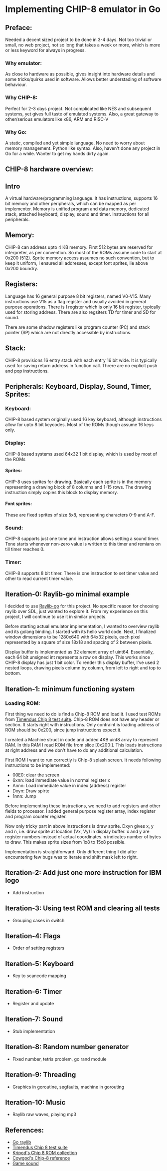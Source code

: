 # Implementing CHIP-8 emulator in Go
## Preface:
Needed a decent sized project to be done in 3-4 days. Not too trivial or small, no web project, not so long that takes a week or more, which is more or less keyword for always in progress.

### Why emulator:
As close to hardware as possible, gives insight into hardware details and some tricks/quirks used in software. Allows better understading of software behaviour.

### Why CHIP-8:
Perfect for 2-3 days project. Not complicated like NES and subsequent systems, yet gives full taste of emulated systems. Also, a great gateway to other/serious emulators like x86, ARM and RISC-V

### Why Go:
A static, compiled and yet simple language. No need to worry about memory management. Python like syntax. Also, haven't done any project in Go for a while. Wanter to get my hands dirty again.

## CHIP-8 hardware overview:
## Intro
A virtual hardware/programming language. It has instructions, supports 16 bit memory and other peripherals, which can be mapped as per implementer. Memory is unified program and data memory, dedicated stack, attached keyboard, display, sound and timer. Instructions for all peripherals. 
## Memory:
CHIP-8 can address upto 4 KB memory. First 512 bytes are reserved for interpreter, as per convention. So most of the ROMs assume code to start at 0x200 (512). Sprite memory access assumes no such convention, but to keep it uniform, I ensured all addresses, except font sprites, lie above 0x200 boundry. 

## Registers:
Language has 16 general purpose 8 bit registers, named V0-V15. Many instructions use V15 as a flag register and usually avoided in general purpose operations. There is I register which is only 16 bit register, typically used for storing address. There are also regsiters TD for timer and SD for sound. 

There are some shadow registers like program counter (PC) and stack pointer (SP) which are not directly accessible by instructions.

## Stack:
CHIP-8 provisions 16 entry stack with each entry 16 bit wide. It is typically used for saving return address in function call. Threre are no explicit push and pop instructions.

## Peripherals: Keyboard, Display, Sound, Timer, Sprites:
### Keyboard: 
CHIP-8 based system originally used 16 key keyboard, although instructions allow for upto 8 bit keycodes. Most of the ROMs though assume 16 keys only.

### Display: 
CHIP-8 based systems used 64x32 1 bit display, which is used by most of the ROMs
#### Sprites:
CHIP-8 uses sprites for drawing. Basically each sprite is in the memory representing a drawing block of 8 columns and 1-15 rows. The drawing instruction simply copies this block to display memory.
#### Font sprites:
These are fixed sprites of size 5x8, representing characters 0-9 and A-F.

### Sound:
CHIP-8 supports just one tone and instruction allows setting a sound timer. Tone starts whenever non-zero value is written to this timer and remians on till timer reaches 0.

### Timer:
CHIP-8 supports 8 bit timer. There is one instruction to set timer value and other to read current timer value.

## Iteration-0: Raylib-go minimal example
I decided to use [Raylib-go](https://github.com/gen2brain/raylib-go) for this project. No specific reason for choosing raylib over SDL, just wanted to explore it. From my experience on this project, I will continue to use it in similar projects.

Before starting actual emulator implementation, I wanted to overview raylib and its golang binding. I started with its hello world code. Next, I finalized window dimensions to be 1280x640 with 64x32 pixels, each pixel represented by a square of size 18x18 and spacing of 2 between pixels. 

Display buffer is implemented as 32 element array of uint64. Essentially, each 64 bit unsigned int represents a row on display. This works since CHIP-8 display has just 1 bit color. To render this display buffer, I've used 2 nested loops, drawing pixels column by column, from left to right and top to bottom.

## Iteration-1: minimum functioning system
### Loading ROM:
First thing we need to do is find a Chip-8 ROM and load it. I used test ROMs from [Timendus Chip 8 test suite](https://github.com/Timendus/chip8-test-suite/). Chip-8 ROM does not have any header or section. It starts right with instructions. Only contraint is loading address of ROM should be 0x200, since jump instructions expect it. 

I created a Machine struct in code and added 4KB uint8 array to represent RAM. In this RAM I read ROM file from slice [0x200:]. This loads instructions at right address and we don't have to do any additional calculation. 

First ROM I want to run correctly is Chip-8 splash screen. It needs following instructions to be implemented:
- 00E0: clear the screen
- 6xnn: load immediate value in normal register x
- Annn: Load immediate value in index (address) register
- Dxyn: Draw spirte
- 1nnn: Jump

Before implementing these instructions, we need to add registers and other fields to processor. I added general purpose register array, index register and program counter register.

Now only tricky part in above instructions is draw sprite. Dxyn gives x, y and n, i.e. draw sprite at location (Vx, Vy) in display buffer. x and y are register numbers instead of actual coordinates. `n` indicates number of bytes to draw. This makes sprite sizes from 1x8 to 15x8 possible.

Implementation is straightforward. Only different thing I did after encountering few bugs was to iterate and shift mask left to right.


## Iteration-2: Add just one more instruction for IBM logo
- Add instruction
## Iteration-3: Using test ROM and clearing all tests
- Grouping cases in switch
## Iteration-4: Flags
- Order of setting registers
## Iteration-5: Keyboard
- Key to scancode mapping
## Iteration-6: Timer
- Register and update
## Iteration-7: Sound
- Stub implementation
## Iteration-8: Random number generator
- Fixed number, tetris problem, go rand module
## Iteration-9: Threading
- Graphics in goroutine, segfaults, machine in gorouting
## Iteration-10: Music
- Raylib raw waves, playing mp3
## References:
- [Go raylib](https://github.com/gen2brain/raylib-go/)
- [Timendus Chip 8 test suite](https://github.com/Timendus/chip8-test-suite/)
- [Kripod's Chip 8 ROM collection](https://github.com/kripod/chip8-roms/)
- [Cowgod's Chip-8 reference](http://devernay.free.fr/hacks/chip8/)
- [Game sound](https://elements.envato.com/vibrant-game-game-key-1-LQA9WPL)
